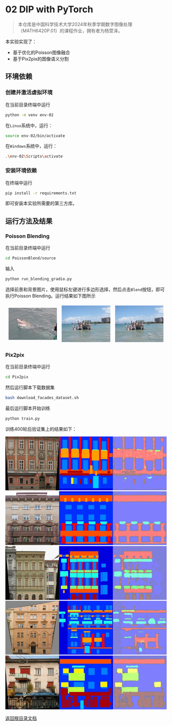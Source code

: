 <head>
<meta charset="UTF-8">
<title>并排图片示例</title>
<style>
  .image-container {
    display: flex; /* 使用flex布局 */
    justify-content: center; /* 水平居中 */
    align-items: center; /* 垂直居中 */
  }
  .image-container img {
    width: 30%; /* 每张图片宽度为容器的30% */
    margin: 10px; /* 图片之间的间距 */
  }
</style>
</head>

# 02 DIP with PyTorch

> 本仓库是中国科学技术大学2024年秋季学期数字图像处理（MATH6420P.01）的课程作业，拥有者为杨萱泽。

本实验实现了：
- 基于优化的Poisson图像融合
- 基于Pix2pix的图像语义分割

## 环境依赖

### 创建并激活虚拟环境

在当前目录终端中运行

```bash
python -m venv env-02
```

在`Linux`系统中，运行：
```bash
source env-02/bin/activate
```

在`Windows`系统中，运行：
```bash
.\env-02\Scripts\activate
```

### 安装环境依赖

在终端中运行

```bash
pip install -r requirements.txt
```

即可安装本实验所需要的第三方库。

## 运行方法及结果

### Poisson Blending

在当前目录终端中运行

```bash
cd PoissonBlend/source
```

输入

```bash
python run_blending_gradio.py
```

选择前景和背景图片，使用鼠标左键进行多边形选择，然后点击`Blend`按钮，即可执行Poisson Blending。运行结果如下图所示

<div class="image-container">
    <img src="./PoissonBlend/data_poission/water/source.jpg" style="zoom:75%" />
    <img src="./PoissonBlend/data_poission/water/target.jpg" style="zoom:75%" />
    <img src="./PoissonBlend/data_poission/water/image.png" style="zoom:75%" />
</div>

### Pix2pix

在当前目录终端中运行

```bash
cd Pix2pix
```

然后运行脚本下载数据集

```bash
bash download_facades_dataset.sh
```

最后运行脚本开始训练

```bash
python train.py
```

训练400轮后验证集上的结果如下：

<div align="center">
    <img src="./Pix2Pix/result/result_1.png">
    <img src="./Pix2Pix/result/result_2.png">
    <img src="./Pix2Pix/result/result_3.png">
    <img src="./Pix2Pix/result/result_4.png">
    <img src="./Pix2Pix/result/result_5.png">
</div>

[返回根目录文档](../README.md)
